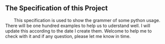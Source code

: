 ## The Specification of this Project ##


<p >&nbsp;&nbsp;&nbsp;&nbsp;&nbsp;&nbsp;     
This specification is used to show the grammer of some python usage. There will be one hundred examples to help us to uderstand well. I will update this according to the  date I create them. Welcome to help me to check with it and if any question, please let me know in time.</p>